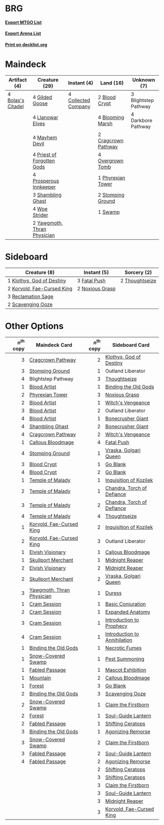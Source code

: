 # BRG

#### [Export MTGO List](../collection/BRG/BRG.txt)
#### [Export Arena List](../collection/BRG/BRG_arena.txt)
#### [Print on decklist.org](http://decklist.org/?deckmain=3%09Blightstep%20Pathway%0A2%09Blood%20Crypt%0A4%09Blooming%20Marsh%0A4%09Bolas's%20Citadel%0A4%09Collected%20Company%0A2%09Cragcrown%20Pathway%0A4%09Darkbore%20Pathway%0A4%09Gilded%20Goose%0A4%09Llanowar%20Elves%0A4%09Mayhem%20Devil%0A4%09Overgrown%20Tomb%0A1%09Phyrexian%20Tower%0A4%09Priest%20of%20Forgotten%20Gods%0A4%09Prosperous%20Innkeeper%0A3%09Shambling%20Ghast%0A2%09Stomping%20Ground%0A1%09Swamp%0A4%09Woe%20Strider%0A2%09Yawgmoth,%20Thran%20Physician&deckside=3%09Fatal%20Push%0A1%09Klothys,%20God%20of%20Destiny%0A2%09Korvold,%20Fae-Cursed%20King%0A2%09Noxious%20Grasp%0A3%09Reclamation%20Sage%0A2%09Scavenging%20Ooze%0A2%09Thoughtseize)
# Maindeck

|                                        Artifact (4)                                        |                                            Creature (29)                                             |                                         Instant (4)                                          |                                          Land (16)                                           |    Unknown (7)     |
|--------------------------------------------------------------------------------------------|------------------------------------------------------------------------------------------------------|----------------------------------------------------------------------------------------------|----------------------------------------------------------------------------------------------|--------------------|
|4 [Bolas's Citadel](http://gatherer.wizards.com/Pages/Card/Details.aspx?multiverseid=461006)|4 [Gilded Goose](http://gatherer.wizards.com/Pages/Card/Details.aspx?multiverseid=473122)             |4 [Collected Company](http://gatherer.wizards.com/Pages/Card/Details.aspx?multiverseid=394519)|2 [Blood Crypt](http://gatherer.wizards.com/Pages/Card/Details.aspx?multiverseid=97102)       |3 Blightstep Pathway|
|                                                                                            |4 [Llanowar Elves](http://gatherer.wizards.com/Pages/Card/Details.aspx?multiverseid=129626)           |                                                                                              |4 [Blooming Marsh](http://gatherer.wizards.com/Pages/Card/Details.aspx?multiverseid=417816)   |4 Darkbore Pathway  |
|                                                                                            |4 [Mayhem Devil](http://gatherer.wizards.com/Pages/Card/Details.aspx?multiverseid=461131)             |                                                                                              |2 [Cragcrown Pathway](http://gatherer.wizards.com/Pages/Card/Details.aspx?multiverseid=491915)|                    |
|                                                                                            |4 [Priest of Forgotten Gods](http://gatherer.wizards.com/Pages/Card/Details.aspx?multiverseid=457227) |                                                                                              |4 [Overgrown Tomb](http://gatherer.wizards.com/Pages/Card/Details.aspx?multiverseid=405103)   |                    |
|                                                                                            |4 [Prosperous Innkeeper](http://gatherer.wizards.com/Pages/Card/Details.aspx?multiverseid=527487)     |                                                                                              |1 [Phyrexian Tower](http://gatherer.wizards.com/Pages/Card/Details.aspx?multiverseid=456844)  |                    |
|                                                                                            |3 [Shambling Ghast](http://gatherer.wizards.com/Pages/Card/Details.aspx?multiverseid=527406)          |                                                                                              |2 [Stomping Ground](http://gatherer.wizards.com/Pages/Card/Details.aspx?multiverseid=405110)  |                    |
|                                                                                            |4 [Woe Strider](http://gatherer.wizards.com/Pages/Card/Details.aspx?multiverseid=476374)              |                                                                                              |1 [Swamp](http://gatherer.wizards.com/Pages/Card/Details.aspx?multiverseid=439858)            |                    |
|                                                                                            |2 [Yawgmoth, Thran Physician](http://gatherer.wizards.com/Pages/Card/Details.aspx?multiverseid=464065)|                                                                                              |                                                                                              |                    |


# Sideboard

|                                            Creature (8)                                             |                                       Instant (5)                                        |                                       Sorcery (2)                                       |
|-----------------------------------------------------------------------------------------------------|------------------------------------------------------------------------------------------|-----------------------------------------------------------------------------------------|
|1 [Klothys, God of Destiny](http://gatherer.wizards.com/Pages/Card/Details.aspx?multiverseid=476471) |3 [Fatal Push](http://gatherer.wizards.com/Pages/Card/Details.aspx?multiverseid=423724)   |2 [Thoughtseize](http://gatherer.wizards.com/Pages/Card/Details.aspx?multiverseid=438676)|
|2 [Korvold, Fae-Cursed King](http://gatherer.wizards.com/Pages/Card/Details.aspx?multiverseid=476047)|2 [Noxious Grasp](http://gatherer.wizards.com/Pages/Card/Details.aspx?multiverseid=466864)|                                                                                         |
|3 [Reclamation Sage](http://gatherer.wizards.com/Pages/Card/Details.aspx?multiverseid=389651)        |                                                                                          |                                                                                         |
|2 [Scavenging Ooze](http://gatherer.wizards.com/Pages/Card/Details.aspx?multiverseid=420783)         |                                                                                          |                                                                                         |


# Other Options

|*n*<sup>th</sup> copy|                                           Maindeck Card                                            |*n*<sup>th</sup> copy|                                            Sideboard Card                                             |
|--------------------:|----------------------------------------------------------------------------------------------------|--------------------:|-------------------------------------------------------------------------------------------------------|
|                    3|[Cragcrown Pathway](http://gatherer.wizards.com/Pages/Card/Details.aspx?multiverseid=491915)        |                    2|[Klothys, God of Destiny](http://gatherer.wizards.com/Pages/Card/Details.aspx?multiverseid=476471)     |
|                    3|[Stomping Ground](http://gatherer.wizards.com/Pages/Card/Details.aspx?multiverseid=405110)          |                    1|Outland Liberator                                                                                      |
|                    4|Blightstep Pathway                                                                                  |                    3|[Thoughtseize](http://gatherer.wizards.com/Pages/Card/Details.aspx?multiverseid=438676)                |
|                    1|[Blood Artist](http://gatherer.wizards.com/Pages/Card/Details.aspx?multiverseid=240178)             |                    1|[Binding the Old Gods](http://gatherer.wizards.com/Pages/Card/Details.aspx?multiverseid=503822)        |
|                    2|[Phyrexian Tower](http://gatherer.wizards.com/Pages/Card/Details.aspx?multiverseid=456844)          |                    3|[Noxious Grasp](http://gatherer.wizards.com/Pages/Card/Details.aspx?multiverseid=466864)               |
|                    2|[Blood Artist](http://gatherer.wizards.com/Pages/Card/Details.aspx?multiverseid=240178)             |                    1|[Witch's Vengeance](http://gatherer.wizards.com/Pages/Card/Details.aspx?multiverseid=473073)           |
|                    3|[Blood Artist](http://gatherer.wizards.com/Pages/Card/Details.aspx?multiverseid=240178)             |                    2|Outland Liberator                                                                                      |
|                    4|[Blood Artist](http://gatherer.wizards.com/Pages/Card/Details.aspx?multiverseid=240178)             |                    1|[Bonecrusher Giant](http://gatherer.wizards.com/Pages/Card/Details.aspx?multiverseid=473077)           |
|                    4|[Shambling Ghast](http://gatherer.wizards.com/Pages/Card/Details.aspx?multiverseid=527406)          |                    2|[Bonecrusher Giant](http://gatherer.wizards.com/Pages/Card/Details.aspx?multiverseid=473077)           |
|                    4|[Cragcrown Pathway](http://gatherer.wizards.com/Pages/Card/Details.aspx?multiverseid=491915)        |                    2|[Witch's Vengeance](http://gatherer.wizards.com/Pages/Card/Details.aspx?multiverseid=473073)           |
|                    1|[Callous Bloodmage](http://gatherer.wizards.com/Pages/Card/Details.aspx?multiverseid=513543)        |                    4|[Fatal Push](http://gatherer.wizards.com/Pages/Card/Details.aspx?multiverseid=423724)                  |
|                    4|[Stomping Ground](http://gatherer.wizards.com/Pages/Card/Details.aspx?multiverseid=405110)          |                    1|[Vraska, Golgari Queen](http://gatherer.wizards.com/Pages/Card/Details.aspx?multiverseid=452963)       |
|                    3|[Blood Crypt](http://gatherer.wizards.com/Pages/Card/Details.aspx?multiverseid=97102)               |                    1|[Go Blank](http://gatherer.wizards.com/Pages/Card/Details.aspx?multiverseid=513549)                    |
|                    4|[Blood Crypt](http://gatherer.wizards.com/Pages/Card/Details.aspx?multiverseid=97102)               |                    2|[Go Blank](http://gatherer.wizards.com/Pages/Card/Details.aspx?multiverseid=513549)                    |
|                    1|[Temple of Malady](http://gatherer.wizards.com/Pages/Card/Details.aspx?multiverseid=380515)         |                    1|[Inquisition of Kozilek](http://gatherer.wizards.com/Pages/Card/Details.aspx?multiverseid=416897)      |
|                    2|[Temple of Malady](http://gatherer.wizards.com/Pages/Card/Details.aspx?multiverseid=380515)         |                    1|[Chandra, Torch of Defiance](http://gatherer.wizards.com/Pages/Card/Details.aspx?multiverseid=417683)  |
|                    3|[Temple of Malady](http://gatherer.wizards.com/Pages/Card/Details.aspx?multiverseid=380515)         |                    2|[Chandra, Torch of Defiance](http://gatherer.wizards.com/Pages/Card/Details.aspx?multiverseid=417683)  |
|                    4|[Temple of Malady](http://gatherer.wizards.com/Pages/Card/Details.aspx?multiverseid=380515)         |                    4|[Thoughtseize](http://gatherer.wizards.com/Pages/Card/Details.aspx?multiverseid=438676)                |
|                    1|[Korvold, Fae-Cursed King](http://gatherer.wizards.com/Pages/Card/Details.aspx?multiverseid=476047) |                    2|[Inquisition of Kozilek](http://gatherer.wizards.com/Pages/Card/Details.aspx?multiverseid=416897)      |
|                    2|[Korvold, Fae-Cursed King](http://gatherer.wizards.com/Pages/Card/Details.aspx?multiverseid=476047) |                    3|Outland Liberator                                                                                      |
|                    1|[Elvish Visionary](http://gatherer.wizards.com/Pages/Card/Details.aspx?multiverseid=175124)         |                    1|[Callous Bloodmage](http://gatherer.wizards.com/Pages/Card/Details.aspx?multiverseid=513543)           |
|                    1|[Skullport Merchant](http://gatherer.wizards.com/Pages/Card/Details.aspx?multiverseid=527407)       |                    1|[Midnight Reaper](http://gatherer.wizards.com/Pages/Card/Details.aspx?multiverseid=452827)             |
|                    2|[Elvish Visionary](http://gatherer.wizards.com/Pages/Card/Details.aspx?multiverseid=175124)         |                    2|[Midnight Reaper](http://gatherer.wizards.com/Pages/Card/Details.aspx?multiverseid=452827)             |
|                    2|[Skullport Merchant](http://gatherer.wizards.com/Pages/Card/Details.aspx?multiverseid=527407)       |                    2|[Vraska, Golgari Queen](http://gatherer.wizards.com/Pages/Card/Details.aspx?multiverseid=452963)       |
|                    3|[Yawgmoth, Thran Physician](http://gatherer.wizards.com/Pages/Card/Details.aspx?multiverseid=464065)|                    1|[Duress](http://gatherer.wizards.com/Pages/Card/Details.aspx?multiverseid=14557)                       |
|                    1|[Cram Session](http://gatherer.wizards.com/Pages/Card/Details.aspx?multiverseid=513662)             |                    1|[Basic Conjuration](http://gatherer.wizards.com/Pages/Card/Details.aspx?multiverseid=513597)           |
|                    2|[Cram Session](http://gatherer.wizards.com/Pages/Card/Details.aspx?multiverseid=513662)             |                    1|[Expanded Anatomy](http://gatherer.wizards.com/Pages/Card/Details.aspx?multiverseid=513478)            |
|                    3|[Cram Session](http://gatherer.wizards.com/Pages/Card/Details.aspx?multiverseid=513662)             |                    1|[Introduction to Prophecy](http://gatherer.wizards.com/Pages/Card/Details.aspx?multiverseid=513480)    |
|                    4|[Cram Session](http://gatherer.wizards.com/Pages/Card/Details.aspx?multiverseid=513662)             |                    1|[Introduction to Annihilation](http://gatherer.wizards.com/Pages/Card/Details.aspx?multiverseid=513479)|
|                    1|[Binding the Old Gods](http://gatherer.wizards.com/Pages/Card/Details.aspx?multiverseid=503822)     |                    1|[Necrotic Fumes](http://gatherer.wizards.com/Pages/Card/Details.aspx?multiverseid=513555)              |
|                    1|[Snow-Covered Swamp](http://gatherer.wizards.com/Pages/Card/Details.aspx?multiverseid=121256)       |                    1|[Pest Summoning](http://gatherer.wizards.com/Pages/Card/Details.aspx?multiverseid=513703)              |
|                    1|[Fabled Passage](http://gatherer.wizards.com/Pages/Card/Details.aspx?multiverseid=473206)           |                    1|[Mascot Exhibition](http://gatherer.wizards.com/Pages/Card/Details.aspx?multiverseid=513481)           |
|                    1|[Mountain](http://gatherer.wizards.com/Pages/Card/Details.aspx?multiverseid=439859)                 |                    2|[Callous Bloodmage](http://gatherer.wizards.com/Pages/Card/Details.aspx?multiverseid=513543)           |
|                    1|[Forest](http://gatherer.wizards.com/Pages/Card/Details.aspx?multiverseid=439860)                   |                    3|[Go Blank](http://gatherer.wizards.com/Pages/Card/Details.aspx?multiverseid=513549)                    |
|                    2|[Binding the Old Gods](http://gatherer.wizards.com/Pages/Card/Details.aspx?multiverseid=503822)     |                    3|[Scavenging Ooze](http://gatherer.wizards.com/Pages/Card/Details.aspx?multiverseid=420783)             |
|                    2|[Snow-Covered Swamp](http://gatherer.wizards.com/Pages/Card/Details.aspx?multiverseid=121256)       |                    1|[Claim the Firstborn](http://gatherer.wizards.com/Pages/Card/Details.aspx?multiverseid=473080)         |
|                    2|[Forest](http://gatherer.wizards.com/Pages/Card/Details.aspx?multiverseid=439860)                   |                    1|[Soul-Guide Lantern](http://gatherer.wizards.com/Pages/Card/Details.aspx?multiverseid=476488)          |
|                    2|[Fabled Passage](http://gatherer.wizards.com/Pages/Card/Details.aspx?multiverseid=473206)           |                    1|[Shifting Ceratops](http://gatherer.wizards.com/Pages/Card/Details.aspx?multiverseid=466948)           |
|                    3|[Binding the Old Gods](http://gatherer.wizards.com/Pages/Card/Details.aspx?multiverseid=503822)     |                    1|[Agonizing Remorse](http://gatherer.wizards.com/Pages/Card/Details.aspx?multiverseid=476334)           |
|                    3|[Snow-Covered Swamp](http://gatherer.wizards.com/Pages/Card/Details.aspx?multiverseid=121256)       |                    2|[Claim the Firstborn](http://gatherer.wizards.com/Pages/Card/Details.aspx?multiverseid=473080)         |
|                    3|[Fabled Passage](http://gatherer.wizards.com/Pages/Card/Details.aspx?multiverseid=473206)           |                    2|[Soul-Guide Lantern](http://gatherer.wizards.com/Pages/Card/Details.aspx?multiverseid=476488)          |
|                    4|[Fabled Passage](http://gatherer.wizards.com/Pages/Card/Details.aspx?multiverseid=473206)           |                    2|[Agonizing Remorse](http://gatherer.wizards.com/Pages/Card/Details.aspx?multiverseid=476334)           |
|                     |                                                                                                    |                    2|[Shifting Ceratops](http://gatherer.wizards.com/Pages/Card/Details.aspx?multiverseid=466948)           |
|                     |                                                                                                    |                    3|[Shifting Ceratops](http://gatherer.wizards.com/Pages/Card/Details.aspx?multiverseid=466948)           |
|                     |                                                                                                    |                    3|[Claim the Firstborn](http://gatherer.wizards.com/Pages/Card/Details.aspx?multiverseid=473080)         |
|                     |                                                                                                    |                    3|[Soul-Guide Lantern](http://gatherer.wizards.com/Pages/Card/Details.aspx?multiverseid=476488)          |
|                     |                                                                                                    |                    3|[Midnight Reaper](http://gatherer.wizards.com/Pages/Card/Details.aspx?multiverseid=452827)             |
|                     |                                                                                                    |                    3|[Korvold, Fae-Cursed King](http://gatherer.wizards.com/Pages/Card/Details.aspx?multiverseid=476047)    |

